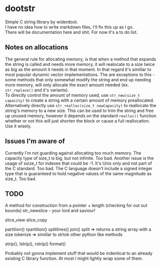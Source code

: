 
# dootstr

Simple C string library by widerdoot.  
I have no idea how to write markdown files, I'll fix this up as I go.  
There will be documentation here and shit. For now it's a to do list.  

## Notes on allocations

The general rule for allocating memory, is that when a method that expands the string is called and needs more memory, it will
realocate to a size twice as big as the amount it needs in that moment. In that regard it's simillar to most popular dynamic vector implementations. The are exceptions to this - some methods that only somewhat modify the string and end up needing more memory, will only allocate the exact amount needed (ex. ```str_replace()``` and it's variants).  
To directly control the amount of memory used, use ```str_new(size_t capacity)``` to create a string with a certain amount of memory preallocated. Alternatively directly use ```str_realloc(size_t newCapacity)``` to reallocate the string's memory to a new size. This can be used to trim the string and free up unused memory, however it depends on the standard ```realloc()``` function whether or not this will just shorten the block or cause a full reallocation. Use it wisely.  

## Issues I'm aware of

Currently I'm not guarding against allocating too much memory. The capacity type of size_t is big, but not infinite. Too bad.
Another issue is the usage of ssize_t for indexes that could be -1. It's Unix only and not part of the C standard. Too bad.
The C language doesn't include a signed integer type that is guaranteed to hold negative values of the same magnitude as size_t. Too bad.

## TODO

A method for construction from a pointer + length (checking for out out bounds)
str_newslice - your lord and saviour!

slice_view
slice_copy

partition() rpartition()
splitlines()
join()
split => returns a string array with a size
tokenize => simillar to strtok
other python like methods

strip(), lstrip(), rstrip()
format()

Probably not gonna implement stuff that would be indentical to an already existing C library function.
At most I might lightly wrap some of them.
